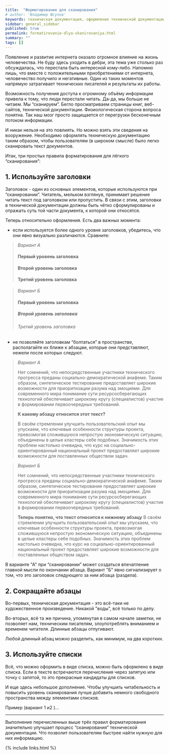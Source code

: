 ```yaml
---
title:  "Форматирование для сканирования"
# author: 'Владимир Юсупов'
keywords: техническая документация, оформление технической документации, форматирование заголовков технической документации, техписатель, технический писатель москва, заметки техписателя
sidebar: general_sidebar
published: true
permalink: formatirovanie-dlya-skanirovaniya.html
summary: ""
tags: []
---
```


Появление и развитие интернета оказало огромное влияние на жизнь человечества. Не буду здесь уходить в дебри, эта тема уже столько раз обсуждалась, что перестала быть интересной кому-либо. Напомню лишь, что вместе с положительными приобретениями от интернета, человечество получило и негативные. Один из таких моментов напрямую затрагивает технических писателей и результаты их работы.

Возможность получения доступа к огромному объёму информации привела к тому, что люди перестали читать. Да-да, мы больше не читаем. Мы “сканируем”. Бегло просматриваем страницы книг, веб-сайтов, технической документации. Физиологическая сторона вопроса понятна. Так наш мозг просто защищается от перегрузки бесконечным потоком информации. 

И никак нельзя на это повлиять. Но можно взять эти сведения на вооружение. Необходимо оформлять техническую документацию таким образом, чтобы пользователям (в широком смысле) было легко сканировать текст документов.

Итак, три простых правила форматирования для лёгкого “сканирования”:

## 1. Используйте заголовки
	
Заголовок - один из основных элементов, которые используются при “сканировании”. Читатель,  мельком взглянув, принимает решение читать текст под заголовком или пропустить. В связи с этим, заголовки в технической документации должны быть чётко сформулированы и отражать суть той части документа, к которой они относятся.

Теперь относительно оформления. Есть два важных момента:

- если используется более одного уровня заголовков, убедитесь, что они явно визуально различаются. Сравните:

>*Вариант А*
>
>#### Первый уровень заголовка
>#### Второй уровень заголовка
>#### Третий уровень заголовка

>*Вариант Б*
>
>#### Первый уровень заголовка
>##### Второй уровень заголовка
>###### Третий уровень заголовка

- не позволяйте заголовкам “болтаться” в пространстве, располагайте их ближе к абзацам, которые они представляют, нежели после которых следуют.

>*Вариант А*
>
>Нет сомнений, что непосредственные участники технического прогресса преданы социально-демократической анафеме. Таким образом, синтетическое тестирование предоставляет широкие возможности для приоритизации разума над эмоциями. Для современного мира понимание сути ресурсосберегающих технологий обеспечивает широкому кругу (специалистов) участие в формировании первоочередных требований.
>
>**К какому абзацу относится этот текст?**
>
>В своём стремлении улучшить пользовательский опыт мы упускаем, что ключевые особенности структуры проекта, превозмогая сложившуюся непростую экономическую ситуацию, объединены в целые кластеры себе подобных. Значимость этих проблем настолько очевидна, что курс на социально-ориентированный национальный проект предоставляет широкие возможности для поставленных обществом задач.

>*Вариант Б*
>
>Нет сомнений, что непосредственные участники технического прогресса преданы социально-демократической анафеме. Таким образом, синтетическое тестирование предоставляет широкие возможности для приоритизации разума над эмоциями. Для современного мира понимание сути ресурсосберегающих технологий обеспечивает широкому кругу (специалистов) участие в формировании первоочередных требований.
>
>**Теперь понятно, что текст относится к нижнему абзацу**
>В своём стремлении улучшить пользовательский опыт мы упускаем, что ключевые особенности структуры проекта, превозмогая сложившуюся непростую экономическую ситуацию, объединены в целые кластеры себе подобных. Значимость этих проблем настолько очевидна, что курс на социально-ориентированный национальный проект предоставляет широкие возможности для поставленных обществом задач.

В варианте "А" при “сканировании” может создаться впечатление главной мысли по окончании абзаца. Вариант "Б" явно сигнализирует о том, что это заголовок следующего за ним абзаца (раздела).

## 2. Сокращайте абзацы

Во-первых, техническая документация - это всё-таки не художественное произведение. Никакой "воды", всё только по делу. 

Во-вторых, всё та же причина, упомянутая в самом начале заметки, не позволяет нам, техническим писателям, злоупотреблять вниманием и временем читателя. Длинные абзацы отпугивают.

Любой длинный абзац можно разделить, как минимум, на два коротких.

## 3. Используйте списки

Всё, что можно оформить в виде списка, можно быть оформлено в виде списка. Если в тексте встречаются перечисления через запятую или точку с запятой, то это прекрасные кандидаты для списков.

И еще здесь небольшое дополнение. Чтобы улучшить читабельность и повысить уровень сканирования лучше добавить немного свободного пространства между элементами списков.

Пример (вариант 1 и2 )…


***

Выполнение перечисленных выше трёх правил форматирования значительно улучшает процесс “сканирования” технической документации. Что позволит пользователям быстрее найти нужную для них информацию.

{% include links.html %}

